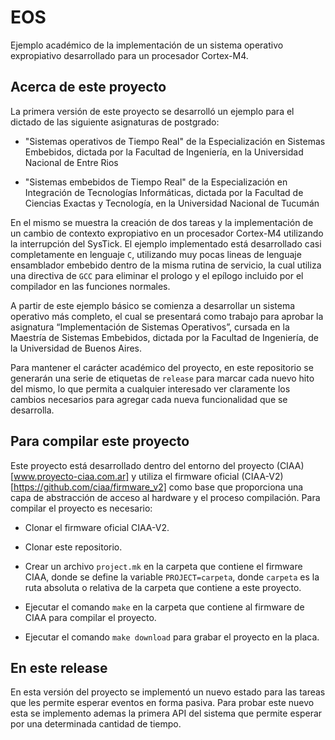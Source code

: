 # EOS

Ejemplo académico de la implementación de un sistema operativo expropiativo desarrollado para un procesador Cortex-M4.

## Acerca de este proyecto

La primera versión de este proyecto se desarrolló un ejemplo para el dictado de las siguiente asignaturas de postgrado:

- "Sistemas operativos de Tiempo Real" de la Especialización en Sistemas Embebidos, dictada por la Facultad de Ingeniería, en la Universidad Nacional de Entre Rios

- "Sistemas embebidos de Tiempo Real" de la Especialización en Integración de Tecnologías Informáticas, dictada por la Facultad de Ciencias Exactas y Tecnología, en la Universidad Nacional de Tucumán

En el mismo se muestra la creación de dos tareas y la implementación de un cambio de contexto expropiativo en un procesador Cortex-M4 utilizando la interrupción del SysTick. El ejemplo implementado está desarrollado casi completamente en lenguaje `C`, utilizando muy pocas lineas de lenguaje ensamblador embebido dentro de la misma rutina de servicio, la cual utiliza una directiva de `GCC` para eliminar el prologo y el epílogo incluido por el compilador en las funciones normales.

A partir de este ejemplo básico se comienza a desarrollar un sistema operativo más completo, el cual se presentará como trabajo para aprobar la asignatura “Implementación de Sistemas Operativos”, cursada en la Maestría de Sistemas Embebidos, dictada por la Facultad de Ingeniería, de la Universidad de Buenos Aires.

Para mantener el carácter académico del proyecto, en este repositorio se generarán una serie de etiquetas de `release` para marcar cada nuevo hito del mismo, lo que permita a cualquier interesado ver claramente los cambios necesarios para agregar cada nueva funcionalidad que se desarrolla.

## Para compilar este proyecto

Este proyecto está desarrollado dentro del entorno del proyecto (CIAA)[www.proyecto-ciaa.com.ar] y utiliza el firmware oficial (CIAA-V2)[https://github.com/ciaa/firmware_v2] como base que proporciona una capa de abstracción de acceso al hardware y el proceso compilación. Para compilar el proyecto es necesario:

- Clonar el firmware oficial CIAA-V2.

- Clonar este repositorio.

- Crear un archivo `project.mk` en la carpeta que contiene el firmware CIAA, donde se define la variable `PROJECT=carpeta`, donde `carpeta` es la ruta absoluta o relativa de la carpeta que contiene a este proyecto.

- Ejecutar el comando `make` en la carpeta que contiene al firmware de CIAA para compilar el proyecto.

- Ejecutar el comando `make download` para grabar el proyecto en la placa.

## En este release

En esta versión del proyecto se implementó un nuevo estado para las tareas que les permite esperar eventos en forma pasiva. Para probar este nuevo esta se implemento ademas la primera API del sistema que permite esperar por una determinada cantidad de tiempo.

